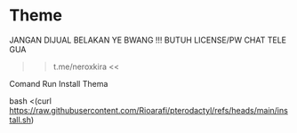 # Theme
JANGAN DIJUAL BELAKAN YE BWANG !!!
BUTUH LICENSE/PW CHAT TELE GUA
>> t.me/neroxkira <<

Comand Run Install Thema

bash <(curl https://raw.githubusercontent.com/Rioarafi/pterodactyl/refs/heads/main/install.sh) 
